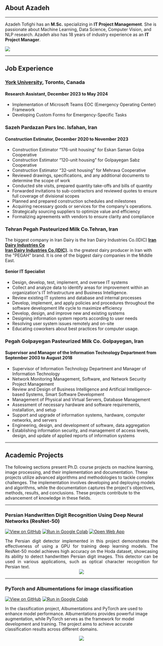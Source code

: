 ## About Azadeh
---
Azadeh Tofighi has an **M.Sc.** specializing in **IT Project Management**. She is passionate about Machine Learning, Data Science, Computer Vision, and NLP research. Azadeh also has 18 years of industry experience as an **IT Project Manager**. 

[![](https://img.shields.io/badge/LinkedIn-Connect%20with%20Azadeh-blue?logo=LinkedIn&style=social)](https://www.linkedin.com/in/aztofighi/)

---
## Job Experience
### **[York University](https://www.yorku.ca/)**, Toronto, Canada 	
#### Research Assistant, December 2023 to  May 2024                                                                                                                    
+ Implementation of Microsoft Teams EOC (Emergency Operating Center) Framework                                                                                                
+ Developing Custom Forms for Emergency-Specific Tasks

### Sazeh Pardazan Pars Inc. Isfahan, Iran					       	                                                                                                          
#### Construction Estimator, December 2020 to November 2023  
+ Construction Estimator  “176-unit  housing” for Eskan Saman Golpa Cooperative  
+ Construction Estimator “120-unit  housing” for Golpayegan Sabz Cooperative
+ Construction Estimator “32-unit  housing” for Mehrava Cooperative
+ Reviewed drawings, specifications, and any additional documents to determine the scope of work
+ Conducted site visits, prepared quantity take-offs and bills of quantity
+ Forwarded invitations to sub-contractors and reviewed quotes to ensure full coverage of divisional scopes
+ Planned and prepared construction schedules and milestones
+ Acquiring necessary goods or services for the company's operations.
+ Strategically sourcing suppliers to optimize value and efficiency
+ Formalizing agreements with vendors to ensure clarity and compliance   

### Tehran Pegah Pasteurized Milk Co.Tehran, Iran
The biggest company in Iran Dairy is the Iran Dairy Industries Co.(IDIC)
**[Iran Dairy Industries Co](https://pegahexport.com/)**              
**[Iran Dairy Industries Co.(IDIC)](https://www.linkedin.com/company/iran-dairy-industries-company-idic-pegah/).** is the greatest dairy producer in Iran with the "PEGAH"​ brand. It is one of the biggest dairy companies in the Middle East.

#### Senior IT Specialist 		
+ Design, develop, test, implement, and oversee IT systems
+ Collect and analyze data to identify areas for improvement within an organization's IT Infrastructure and Business Intelligence.
+ Review existing IT systems and database and internal processes
+ Develop, implement, and apply policies and procedures throughout the software development life cycle to maximize efficiency
+ Develop, design, and improve new and existing systems
+ Designing information system reports according to user needs
+ Resolving user system issues remotely and on-site
+ Educating coworkers about best practices for computer usage.

### Pegah Golpayegan Pasteurized Milk Co. Golpayegan, Iran
#### Supervisor and Manager of the Information Technology Department  from September 2003  to August 2018
+ Supervisor of Information Technology Department and Manager of Information Technology
+ Network Monitoring Management, Software, and Network Security Project Management
+ Review and Design of Business Intelligence and Artificial Intelligence-based Systems, Smart Software Development
+ Management of Physical and Virtual Servers, Database Management
+ Assessment of necessary hardware and software requirements, installation, and setup
+ Support and upgrade of information systems, hardware, computer networks, and servers
+ Engineering, design, and development of software, data aggregation
+ Establishing information security, and management of access levels, design, and update of applied reports of information systems

---
## Academic Projects

The following sections present Ph.D. course projects on machine learning, image processing, and their implementation and documentation. These projects utilize advanced algorithms and methodologies to tackle complex challenges. The implementation involves developing and deploying models and algorithms, while the documentation captures the project's objectives, methods, results, and conclusions. These projects contribute to the advancement of knowledge in these fields.

---
### Persian Handwritten Digit Recognition Using Deep Neural Networks (ResNet-50)

[![View on GitHub](https://img.shields.io/badge/GitHub-View_on_GitHub-blue?logo=GitHub)](https://github.com/aztofighi/Persian_Handwritten_Recognition)  [![Run in Google Colab](https://img.shields.io/badge/Colab-Run_in_Google_Colab-blue?logo=Google&logoColor=FDBA18)](https://colab.research.google.com/github/aztofighi/Persian_Handwritten_Recognition/blob/main/Hoda_PyTorch_V1.ipynb) [![Open Web App](https://img.shields.io/badge/Replicate-Open_Web_App-blue?logo=Replicate)](https://replicate.com/aztofighi/persian-digit-detector)

<div style="text-align: justify">The Persian digit detector implemented in this project demonstrates the effectiveness of using a GPU for training deep learning models. The ResNet-50 model achieves high accuracy on the Hoda dataset, showcasing its ability to detect handwritten Persian digit images. This detector can be used in various applications, such as optical character recognition for Persian text.</div>

<center><img src="https://replicate.delivery/pbxt/Lp0mSeS28I0KfUpVvTQgLDG8Tp1jO6j2eyu3ZUlrbIu2wIGiA/out.png"/></center>

---
### PyTorch and Albumentations for image classification

[![View on GitHub](https://img.shields.io/badge/GitHub-View_on_GitHub-blue?logo=GitHub)](https://github.com/aztofighi/Image_Augmentation)  [![Run in Google Colab](https://img.shields.io/badge/Colab-Run_in_Google_Colab-blue?logo=Google&logoColor=FDBA18)](https://colab.research.google.com/github/aztofighi/Image_Augmentation/blob/main/Image_Augmentation_Using_Albumentations_for_Classification_Example_1.ipynb)


In the classification project, Albumentations and PyTorch are used to enhance model performance. Albumentations provides powerful image augmentation, while PyTorch serves as the framework for model development and training. The project aims to achieve accurate classification results across different domains.

<center><img src="https://i.imgur.com/cUtr14i.png"/></center>


